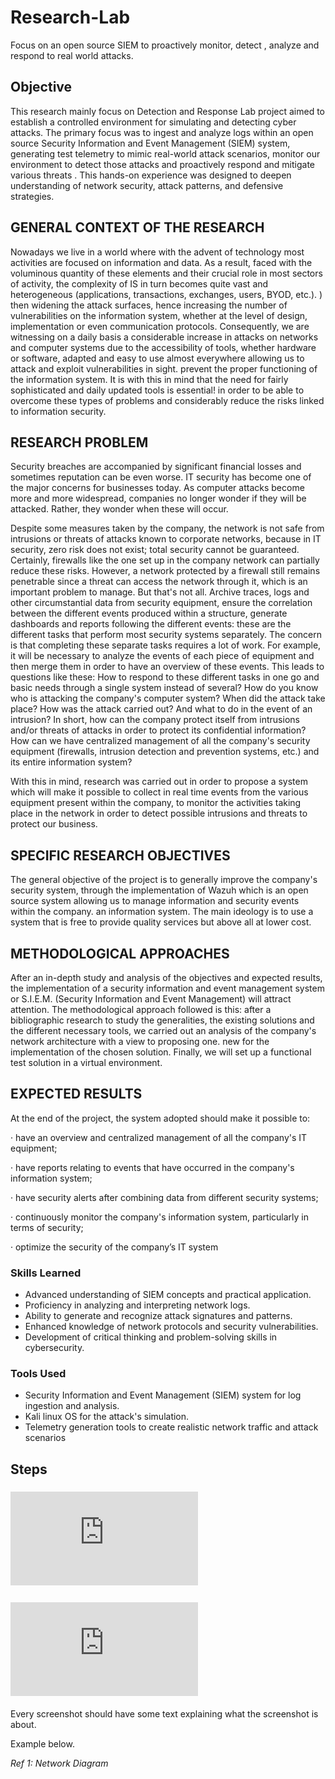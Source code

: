 # Research-Lab
Focus on an open source SIEM to proactively monitor, detect , analyze and respond to real world attacks.

## Objective

This research mainly focus on Detection and Response Lab project aimed to establish a controlled environment for simulating and detecting cyber attacks. The primary focus was to ingest and analyze logs within an open source  Security Information and Event Management (SIEM) system, generating test telemetry to mimic real-world attack scenarios, monitor our environment to detect those attacks and proactively respond and mitigate various threats . This hands-on experience was designed to deepen understanding of network security, attack patterns, and defensive strategies.

##  GENERAL CONTEXT OF THE RESEARCH

Nowadays we live in a world where with the advent of technology most activities are focused on information and data. As a result, faced with the voluminous quantity of these elements and their crucial role in most sectors of activity, the complexity of IS in turn becomes quite vast and heterogeneous (applications, transactions, exchanges, users, BYOD, etc.). ) then widening the attack surfaces, hence increasing the number of vulnerabilities on the information system, whether at the level of design, implementation or even communication protocols.
Consequently, we are witnessing on a daily basis a considerable increase in attacks on networks and computer systems due to the accessibility of tools, whether hardware or software, adapted and easy to use almost everywhere allowing us to attack and exploit vulnerabilities in sight. prevent the proper functioning of the information system. It is with this in mind that the need for fairly sophisticated and daily updated tools is essential! in order to be able to overcome these types of problems and considerably reduce the risks linked to information security.

## RESEARCH PROBLEM
Security breaches are accompanied by significant financial losses and sometimes reputation can be even worse. IT security has become one of the major concerns for businesses today. As computer attacks become more and more widespread, companies no longer wonder if they will be attacked. Rather, they wonder when these will occur.

Despite some measures taken by the company, the network is not safe from intrusions or threats of attacks known to corporate networks, because in IT security, zero risk does not exist; total security cannot be guaranteed. Certainly, firewalls like the one set up in the company network can partially reduce these risks. However, a network protected by a firewall still remains penetrable since a threat can access the network through it, which is an important problem to manage. But that's not all. Archive traces, logs and other circumstantial data from security equipment, ensure the correlation between the different events produced within a structure, generate dashboards and reports following the different events: these are the different tasks that perform most security systems separately. The concern is that completing these separate tasks requires a lot of work. For example, it will be necessary to analyze the events of each piece of equipment and then merge them in order to have an overview of these events. This leads to questions like these: How to respond to these different tasks in one go and basic needs through a single system instead of several? How do you know who is attacking the company's computer system? When did the attack take place? How was the attack carried out? And what to do in the event of an intrusion? In short, how can the company protect itself from intrusions and/or threats of attacks in order to protect its confidential information? How can we have centralized management of all the company's security equipment (firewalls, intrusion detection and prevention systems, etc.) and its entire information system?

With this in mind, research was carried out in order to propose a system which will make it possible to collect in real time events from the various equipment present within the company, to monitor the activities taking place in the network in order to detect possible intrusions and threats to protect our business.

## SPECIFIC RESEARCH OBJECTIVES

The general objective of the project is to generally improve the company's security system, through the implementation of Wazuh which is an open source system allowing us to manage information and security events within the company. an information system. The main ideology is to use a system that is free to provide quality services but above all at lower cost.



## METHODOLOGICAL APPROACHES

After an in-depth study and analysis of the objectives and expected results, the implementation of a security information and event management system or S.I.E.M. (Security Information and Event Management) will attract attention. The methodological approach followed is this: after a bibliographic research to study the generalities, the existing solutions and the different necessary tools, we carried out an analysis of the company's network architecture with a view to proposing one. new for the implementation of the chosen solution. Finally, we will set up a functional test solution in a virtual environment.

## EXPECTED RESULTS

At the end of the project, the system adopted should make it possible to:

· have an overview and centralized management of all the company's IT equipment;
 
· have reports relating to events that have occurred in the company's information system;

· have security alerts after combining data from different security systems;

· continuously monitor the company's information system, particularly in terms of security;

· optimize the security of the company’s IT system


### Skills Learned

- Advanced understanding of SIEM concepts and practical application.
- Proficiency in analyzing and interpreting network logs.
- Ability to generate and recognize attack signatures and patterns.
- Enhanced knowledge of network protocols and security vulnerabilities.
- Development of critical thinking and problem-solving skills in cybersecurity.

### Tools Used

- Security Information and Event Management (SIEM) system for log ingestion and analysis.
- Kali linux OS for the attack's simulation.
- Telemetry generation tools to create realistic network traffic and attack scenarios

  

## Steps

### ![DEPLOYMENT METHODS](https://github.com/yvesstan/Research-Lab/blob/main/DEPLOYMENT%20METHODS.pdf)
### ![](https://github.com/yvesstan/Research-Lab/blob/main/USE%20%20CASES.pdf)

Every screenshot should have some text explaining what the screenshot is about.

Example below.

*Ref 1: Network Diagram*
